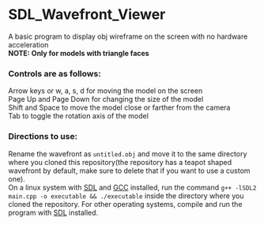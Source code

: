 # SDL_Wavefront_Viewer
A basic program to display obj wireframe on the screen with no hardware acceleration<br>
**NOTE: Only for models with triangle faces**
### Controls are as follows:
Arrow keys or w, a, s, d for moving the model on the screen<br>
Page Up and Page Down for changing the size of the model<br>
Shift and Space to move the model close or farther from the camera<br>
Tab to toggle the rotation axis of the model<br>
### Directions to use:
Rename the wavefront as `untitled.obj` and move it to the same directory where you cloned this repository(the repository has a teapot shaped wavefront by default, make sure to delete that if you want to use a custom one).<br>
On a linux system with [SDL](https://www.libsdl.org) and [GCC](https://gcc.gnu.org/) installed, run the command `g++ -lSDL2 main.cpp -o executable && ./executable` inside the directory where you cloned the repository.
For other operating systems, compile and run the program with [SDL](https://www.libsdl.org/) installed.<br>
